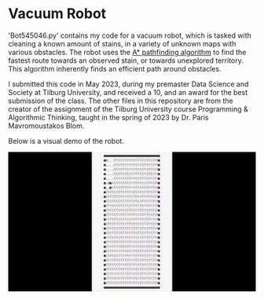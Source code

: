 # Vacuum Robot

'Bot545046.py' contains my code for a vacuum robot, which is tasked with cleaning a known amount of stains, in a variety of unknown maps with various obstacles. The robot uses the [A* pathfinding algorithm](https://en.wikipedia.org/wiki/A*_search_algorithm) to find the fastest route towards an observed stain, or towards unexplored territory. This algorithm inherently finds an efficient path around obstacles.

I submitted this code in May 2023, during my premaster Data Science and Society at Tilburg University, and received a 10, and an award for the best submission of the class. The other files in this repository are from the creator of the assignment of the Tilburg University course Programming & Algorithmic Thinking, taught in the spring of 2023 by Dr. Paris Mavromoustakos Blom.

Below is a visual demo of the robot. 

![til](https://github.com/rldekkers/msc-datascience-robot-assignment/blob/fb2aba4d5c5174bfabc612d9f854b31069c7bbb8/animation.gif)
